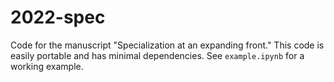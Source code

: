 # 2022-spec

Code for the manuscript "Specialization at an expanding front." This code is easily portable and has minimal dependencies. See `example.ipynb` for a working example.

